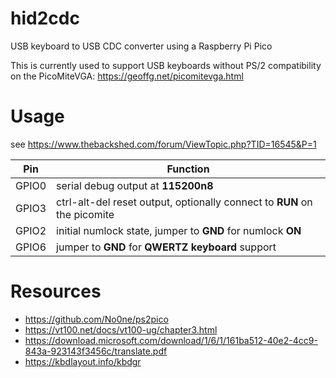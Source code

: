 # hid2cdc
USB keyboard to USB CDC converter using a Raspberry Pi Pico

This is currently used to support USB keyboards without PS/2 compatibility on the PicoMiteVGA: https://geoffg.net/picomitevga.html

# Usage
see https://www.thebackshed.com/forum/ViewTopic.php?TID=16545&P=1

| Pin | Function |
|-----|----------|
| GPIO0 | serial debug output at **115200n8** |
| GPIO3 | ctrl-alt-del reset output, optionally connect to **RUN** on the picomite |
| GPIO2 | initial numlock state, jumper to **GND** for numlock **ON** |
| GPIO6 | jumper to **GND** for **QWERTZ keyboard** support |

# Resources
* https://github.com/No0ne/ps2pico
* https://vt100.net/docs/vt100-ug/chapter3.html
* https://download.microsoft.com/download/1/6/1/161ba512-40e2-4cc9-843a-923143f3456c/translate.pdf
* https://kbdlayout.info/kbdgr

